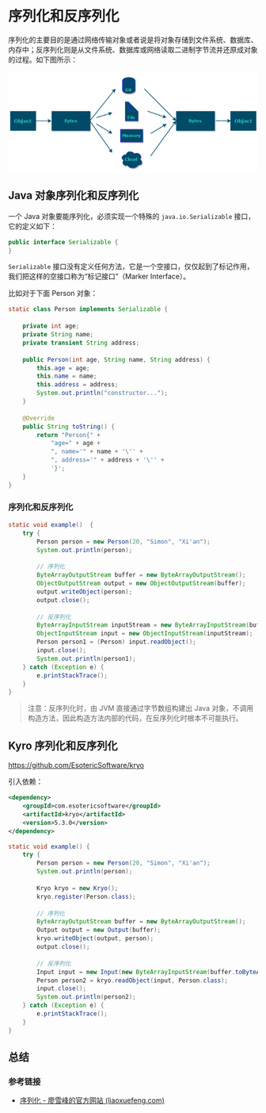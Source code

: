 # 序列化和反序列化

序列化的主要目的是通过网络传输对象或者说是将对象存储到文件系统、数据库、内存中；反序列化则是从文件系统、数据库或网络读取二进制字节流并还原成对象的过程。如下图所示：

![](../images/序列化和反序列化.png)



## Java 对象序列化和反序列化

一个 Java 对象要能序列化，必须实现一个特殊的 `java.io.Serializable` 接口，它的定义如下：

```java
public interface Serializable {
}
```

`Serializable` 接口没有定义任何方法，它是一个空接口，仅仅起到了标记作用，我们把这样的空接口称为“标记接口”（Marker Interface）。

比如对于下面 Person 对象：

```java
static class Person implements Serializable {

    private int age;
    private String name;
    private transient String address;

    public Person(int age, String name, String address) {
        this.age = age;
        this.name = name;
        this.address = address;
        System.out.println("constructor...");
    }

    @Override
    public String toString() {
        return "Person{" +
            "age=" + age +
            ", name='" + name + '\'' +
            ", address='" + address + '\'' +
            '}';
    }
}
```

### 序列化和反序列化

```java
static void example()  {
    try {
        Person person = new Person(20, "Simon", "Xi'an");
        System.out.println(person);

        // 序列化
        ByteArrayOutputStream buffer = new ByteArrayOutputStream();
        ObjectOutputStream output = new ObjectOutputStream(buffer);
        output.writeObject(person);
        output.close();

        // 反序列化
        ByteArrayInputStream inputStream = new ByteArrayInputStream(buffer.toByteArray());
        ObjectInputStream input = new ObjectInputStream(inputStream);
        Person person1 = (Person) input.readObject();
        input.close();
        System.out.println(person1);
    } catch (Exception e) {
        e.printStackTrace();
    }
}
```



> 注意：反序列化时，由 JVM 直接通过字节数组构建出 Java 对象，不调用构造方法，因此构造方法内部的代码，在反序列化时根本不可能执行。

## Kyro 序列化和反序列化

https://github.com/EsotericSoftware/kryo

引入依赖：

```xml
<dependency>
    <groupId>com.esotericsoftware</groupId>
    <artifactId>kryo</artifactId>
    <version>5.3.0</version>
</dependency>
```

```java
static void example() {
    try {
        Person person = new Person(20, "Simon", "Xi'an");
        System.out.println(person);

        Kryo kryo = new Kryo();
        kryo.register(Person.class);

        // 序列化
        ByteArrayOutputStream buffer = new ByteArrayOutputStream();
        Output output = new Output(buffer);
        kryo.writeObject(output, person);
        output.close();

        // 反序列化
        Input input = new Input(new ByteArrayInputStream(buffer.toByteArray()));
        Person person2 = kryo.readObject(input, Person.class);
        input.close();
        System.out.println(person2);
    } catch (Exception e) {
        e.printStackTrace();
    }
}
```

## 总结

### 参考链接

- [序列化 - 廖雪峰的官方网站 (liaoxuefeng.com)](https://www.liaoxuefeng.com/wiki/1252599548343744/1298366845681698)